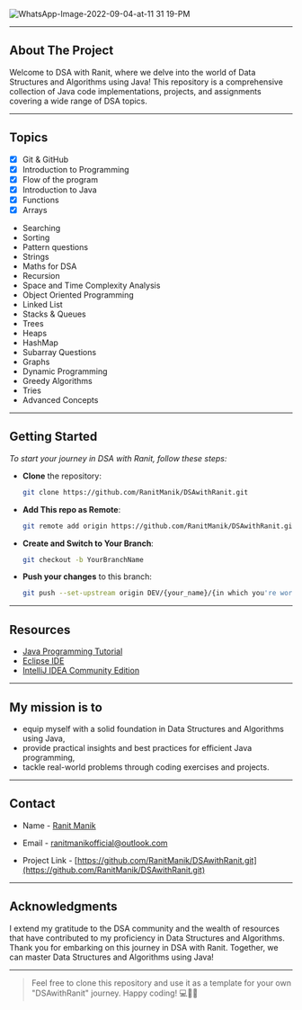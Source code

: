 <a name="readme-top"></a>



![WhatsApp-Image-2022-09-04-at-11 31 19-PM](https://github.com/RanitManik/DSAwithRanit/assets/138437760/729510b5-16c7-446d-9aa3-33402e385303)

---

## About The Project

Welcome to DSA with Ranit, where we delve into the world of Data Structures and Algorithms using Java! This repository is a comprehensive collection of Java code implementations, projects, and assignments covering a wide range of DSA topics.

---

## Topics

- [x] Git & GitHub
- [x] Introduction to Programming
- [x] Flow of the program
- [x] Introduction to Java
- [x] Functions
- [x] Arrays
- Searching
- Sorting
- Pattern questions
- Strings
- Maths for DSA
- Recursion
- Space and Time Complexity Analysis
- Object Oriented Programming
- Linked List
- Stacks & Queues
- Trees
- Heaps
- HashMap
- Subarray Questions
- Graphs
- Dynamic Programming
- Greedy Algorithms
- Tries
- Advanced Concepts

---
## Getting Started

_To start your journey in DSA with Ranit, follow these steps:_

 - **Clone** the repository:

   ```bash
   git clone https://github.com/RanitManik/DSAwithRanit.git
   ```

- **Add This repo as Remote**:

   ```bash
   git remote add origin https://github.com/RanitManik/DSAwithRanit.git
   ```

- **Create and Switch to Your Branch**:

   ```bash
   git checkout -b YourBranchName
   ```

- **Push your changes** to this branch:

   ```bash
   git push --set-upstream origin DEV/{your_name}/{in which you're working on}
   ```

<!-- CONTACT -->

---

## Resources

* [Java Programming Tutorial](https://youtube.com/playlist?list=PL9gnSGHSqcnr_DxHsP7AW9ftq0AtAyYqJ&si=vqJ3knXgQfLjig82)
* [Eclipse IDE](https://www.eclipse.org/downloads/)
* [IntelliJ IDEA Community Edition](https://www.jetbrains.com/idea/download/)

---

## My mission is to

- equip myself with a solid foundation in Data Structures and Algorithms using Java,
- provide practical insights and best practices for efficient Java programming,
- tackle real-world problems through coding exercises and projects.

---

## Contact

- Name - [Ranit Manik](https://github.com/RanitManik)

- Email - ranitmanikofficial@outlook.com

- Project Link - [https://github.com/RanitManik/DSAwithRanit.git](https://github.com/RanitManik/DSAwithRanit.git)

---

## Acknowledgments

I extend my gratitude to the DSA community and the wealth of resources that have contributed to my proficiency in Data Structures and Algorithms.
</br>Thank you for embarking on this journey in DSA with Ranit. Together, we can master Data Structures and Algorithms using Java!

---
> Feel free to clone this repository and use it as a template for your own "DSAwithRanit" journey. Happy coding! 💻🧑‍💻

